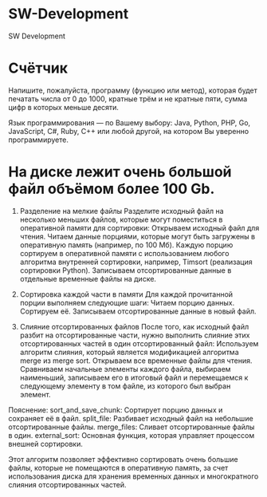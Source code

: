 # SW-Development
SW Development

# Счётчик

Напишите, пожалуйста, программу (функцию или метод), которая будет печатать числа от 0 до 1000, кратные трём и не кратные пяти, сумма цифр в которых меньше десяти.

Язык программирования — по Вашему выбору: Java, Python, PHP, Go, JavaScript, C#, Ruby, C++ или любой другой, на котором Вы уверенно программируете.

# На диске лежит очень большой файл объёмом более 100 Gb.

1. Разделение на мелкие файлы
  Разделите исходный файл на несколько меньших файлов, которые могут поместиться в оперативной памяти для сортировки:
  Открываем исходный файл для чтения.
  Читаем данные порциями, которые могут быть загружены в оперативную память (например, по 100 Мб).
  Каждую порцию сортируем в оперативной памяти с использованием любого алгоритма внутренней сортировки, например, Timsort (реализация сортировки Python).
  Записываем отсортированные данные в отдельные временные файлы на диске.

3. Сортировка каждой части в памяти
  Для каждой прочитанной порции выполняем следующие шаги:
  Читаем порцию данных.
  Сортируем её.
  Записываем отсортированные данные в новый файл.

3. Слияние отсортированных файлов
  После того, как исходный файл разбит на отсортированные части, нужно выполнить слияние этих отсортированных частей в один отсортированный файл:
  Используем алгоритм слияния, который является модификацией алгоритма merge из merge sort.
  Открываем все временные файлы для чтения.
  Сравниваем начальные элементы каждого файла, выбираем наименьший, записываем его в итоговый файл и перемещаемся к следующему элементу в том файле, из которого был выбран элемент.

Пояснение:
  sort_and_save_chunk: Сортирует порцию данных и сохраняет её в файл.
  split_file: Разбивает исходный файл на небольшие отсортированные файлы.
  merge_files: Сливает отсортированные файлы в один.
  external_sort: Основная функция, которая управляет процессом внешней сортировки.

Этот алгоритм позволяет эффективно сортировать очень большие файлы, которые не помещаются в оперативную память, за счет использования диска для хранения временных данных и многократного слияния отсортированных частей.

# 


